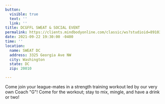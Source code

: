 ```yaml
---
button:
  visible: true
  text: ''
  link: ''
title: DCGFFL SWEAT & SOCIAL EVENT
permalink: https://clients.mindbodyonline.com/classic/ws?studioid=891039&stype=41&sTG=46&prodId=102453
date: 2021-09-22 19:30:00 -0400
time: ''
location:
  name: SWEAT DC
  address: 3325 Georgia Ave NW
  city: Washington
  state: DC
  zip: 20010

---
```

Come join your league-mates in a strength training workout led by our very own Coach "G"! Come for the workout; stay to mix, mingle, and have a drink or two!